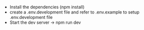 - Install the dependencies (npm install)
- create a .env.development file and refer to .env.example to setup .env.development file
- Start the dev server -> npm run dev
